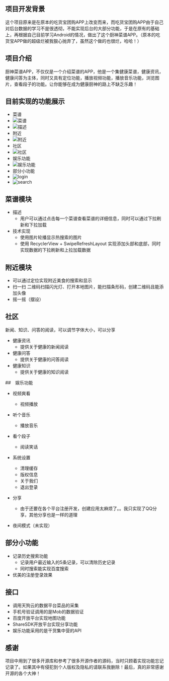 ## 项目开发背景
这个项目原来是在原本的吃货宝团购APP上改变而来，而吃货宝团购APP由于自己对后台数据的学习不是很透彻，不能实现后台的大部分功能，于是在原有的基础上，再根据自己目前学习Android的情况，做出了这个厨神菜谱APP。（原本的吃货宝APP做的超级烂被我狠心抛弃了，虽然这个做的也很烂，哈哈！）

## 项目介绍
厨神菜谱APP，不仅仅是一个介绍菜谱的APP，他是一个集健康菜谱，健康资讯，健康问答为主体，同时又具有定位功能，播放视频功能，播放音乐功能，浏览图片，查看段子的功能。让你能够在成为健康厨神的路上不缺乏乐趣！

## 目前实现的功能展示
- 菜谱
- ![菜谱](images/home.jpg)
- ![描述](images/food_detail.jpg)
- 附近
- ![附近](images/nearby.jpg)
- 社区
- ![社区](images/Community.jpg)
- 娱乐功能
- ![娱乐功能](images/entertainment.jpg)
- 部分小功能
- ![login](images/login.jpg)
- ![search](images/search.jpg)

## 菜谱模块
- 描述
    + 用户可以通过点击每一个菜谱查看菜谱的详细信息，同时可以通过下拉刷新和下拉加载
- 技术实现
    + 使用图片轮播显示热搜索的图片
    + 使用 RecyclerView + SwipeRefreshLayout 实现添加头部和底部，同时实现数据的下拉刷新和上拉加载数据

## 附近模块
- 可以通过定位实现附近美食的搜索和显示
- 扫一扫
二维码扫描闪光灯、打开本地图片，能扫描条形码，创建二维码且能添加头像
- 摇一摇（摆设）

## 社区
新闻、知识、问答的阅读，可以调节字体大小，可以分享
- 健康资讯
    + 提供关于健康的新闻阅读
- 健康问答
    + 提供关于健康的问答阅读
- 健康知识
    + 提供关于健康的知识阅读

##　娱乐功能
- 视频爽看
    + 视频播放
- 听个音乐 
    + 播放音乐
- 看个段子
    + 阅读笑话
- 系统设置
    + 清理缓存
    + 版权信息
    + 关于我们
    + 退出登录

- 分享
    + 由于还要在各个平台注册开发，创建应用太麻烦了。。我只实现了QQ分享，其他分享也是一样的道理

- 夜间模式（未实现）

## 部分小功能
- 记录历史搜索功能
    + 记录用户最近输入的5条记录，可以清除历史记录
    + 同时搜索能实现百度搜索
- 优美的注册登录效果

## 接口
- 调用天狗云的数据平台菜品的采集
- 手机号验证调用的是Mob的数据验证
- 百度开放平台实现地图功能
- ShareSDK开放平台实现分享功能
- 娱乐功能采用的是干货集中营的API

## 感谢
项目中用到了很多开源库和参考了很多开源作者的源码，当时只顾着实现功能忘记记录了。如果其中有侵犯到个人版权及隐私的请联系我删除！最后，真的非常感谢开源的各个大神！

